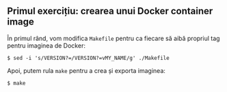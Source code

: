 ## Primul exercițiu: crearea unui Docker container image

În primul rând, vom modifica `Makefile` pentru ca fiecare să aibă propriul tag pentru imaginea de Docker:

    $ sed -i 's/VERSION?=/VERSION?=vMY_NAME/g' ./Makefile

Apoi, putem rula `make` pentru a crea și exporta imaginea:

    $ make